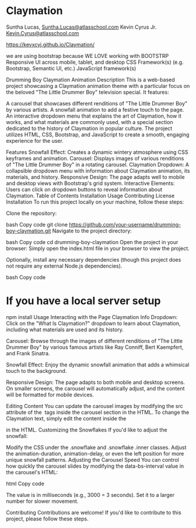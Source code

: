 # Claymation

Suntha Lucas, Suntha.Lucas@atlasschool.com
Kevin Cyrus Jr. Kevin.Cyrus@atlasschool.com

https://kevxcyj.github.io/Claymation/


we are using bootstrap because WE LOVE working with BOOTSTRP
Responsive UI across mobile, tablet, and desktop
CSS Framework(s) (e.g. Bootstrap, Semantic UI, etc.)
JavaScript framework(s)



Drumming Boy Claymation Animation
Description
This is a web-based project showcasing a Claymation animation theme with a particular focus on the beloved "The Little Drummer Boy" television special. It features:

A carousel that showcases different renditions of "The Little Drummer Boy" by various artists.
A snowfall animation to add a festive touch to the page.
An interactive dropdown menu that explains the art of Claymation, how it works, and what materials are commonly used, with a special section dedicated to the history of Claymation in popular culture.
The project utilizes HTML, CSS, Bootstrap, and JavaScript to create a smooth, engaging experience for the user.

Features
Snowfall Effect: Creates a dynamic wintery atmosphere using CSS keyframes and animation.
Carousel: Displays images of various renditions of "The Little Drummer Boy" in a rotating carousel.
Claymation Dropdown: A collapsible dropdown menu with information about Claymation animation, its materials, and history.
Responsive Design: The page adapts well to mobile and desktop views with Bootstrap's grid system.
Interactive Elements: Users can click on dropdown buttons to reveal information about Claymation.
Table of Contents
Installation
Usage
Contributing
License
Installation
To run this project locally on your machine, follow these steps:

Clone the repository:

bash
Copy code
git clone https://github.com/your-username/drumming-boy-claymation.git
Navigate to the project directory:

bash
Copy code
cd drumming-boy-claymation
Open the project in your browser: Simply open the index.html file in your browser to view the project.

Optionally, install any necessary dependencies (though this project does not require any external Node.js dependencies).

bash
Copy code
# If you have a local server setup
npm install
Usage
Interacting with the Page
Claymation Info Dropdown: Click on the "What Is Claymation?" dropdown to learn about Claymation, including what materials are used and its history.

Carousel: Browse through the images of different renditions of "The Little Drummer Boy" by various famous artists like Ray Conniff, Bert Kaempfert, and Frank Sinatra.

Snowfall Effect: Enjoy the dynamic snowfall animation that adds a whimsical touch to the background.

Responsive Design: The page adapts to both mobile and desktop screens. On smaller screens, the carousel will automatically adjust, and the content will be formatted for mobile devices.

Editing Content
You can update the carousel images by modifying the src attribute of the <img> tags inside the carousel section in the HTML.
To change the Claymation text, simply edit the content inside the <div id="what-is-claymation-content"> in the HTML.
Customizing the Snowflakes
If you'd like to adjust the snowfall:

Modify the CSS under the .snowflake and .snowflake .inner classes.
Adjust the animation-duration, animation-delay, or even the left position for more unique snowfall patterns.
Adjusting the Carousel Speed
You can control how quickly the carousel slides by modifying the data-bs-interval value in the carousel's HTML:

html
Copy code
<div id="multiCarousel" class="carousel slide" data-bs-interval="3000">
The value is in milliseconds (e.g., 3000 = 3 seconds). Set it to a larger number for slower movement.

Contributing
Contributions are welcome! If you'd like to contribute to this project, please follow these steps.
